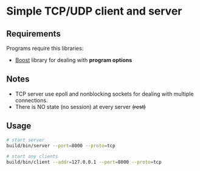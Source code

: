 # Simple TCP/UDP client and server

## Requirements
Programs require this libraries:
   * [Boost](https://www.boost.org/) library for dealing with **program options**

## Notes
* TCP server use epoll and nonblocking sockets for dealing with multiple connections.
* There is NO state (no session) at every server ~~(rest)~~

## Usage
```bash
# start server
build/bin/server --port=8000 --proto=tcp

# start any clients
build/bin/client --addr=127.0.0.1 --port=8000 --proto=tcp

```
